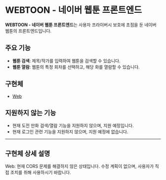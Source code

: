 # WEBTOON - 네이버 웹툰 프론트엔드

**WEBTOON - 네이버 웹툰 프론트엔드**는 사용자 프라이버시 보호에 초점을 둔 네이버 웹툰의 프론트엔드입니다.<br>

## 주요 기능

- **웹툰 검색**: 제목/작가를 입력하여 웹툰을 검색할 수 있습니다.
- **웹툰 열람**: 웹툰의 특정 회차를 선택하고, 해당 화를 열람할 수 있습니다.

## 구현체
- [Web](https://breeze.cat/webtoon/)

## 지원하지 않는 기능
- 현재 도전 만화 검색/열람 기능을 지원하지 않으며, 지원 예정입니다.
- 현재 로그인 관련 기능을 지원하지 않으며, 지원 예정에 없습니다.

***
## 구현체 상세 설명
Web: 현재 CORS 문제를 해결하지 않은 상태입니다. 수정 계획이 없으며, 사용자가 직접 조치를 취해 사용하시기 바랍니다.
